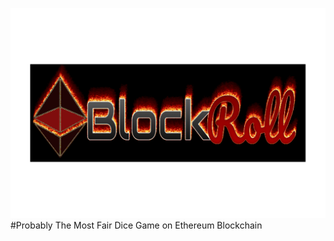 ![BlockRoll](https://github.com/ndexnetwork/BlockRoll/blob/master/graphics/logo12x6.png)
                      #Probably The Most Fair Dice Game on Ethereum Blockchain
